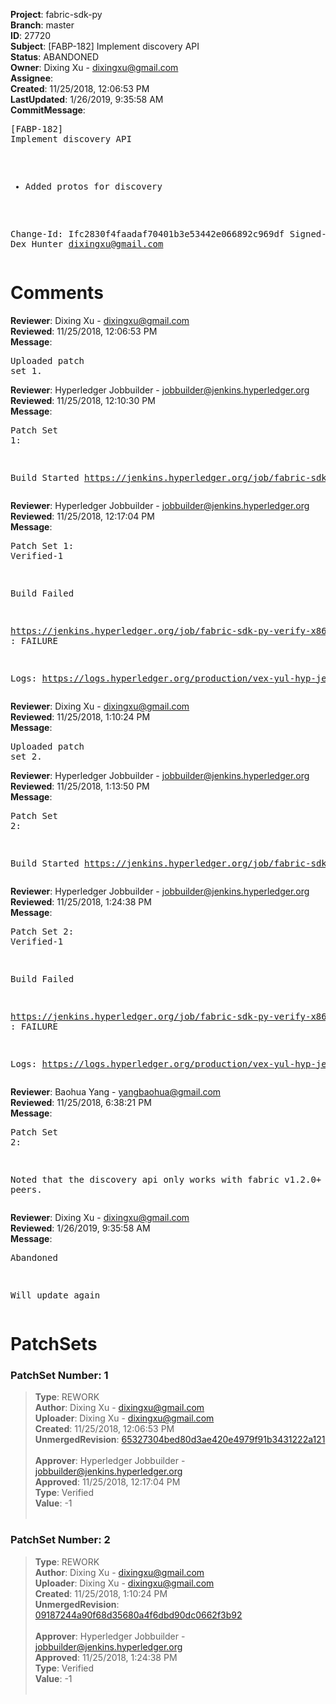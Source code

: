 <strong>Project</strong>: fabric-sdk-py<br><strong>Branch</strong>: master<br><strong>ID</strong>: 27720<br><strong>Subject</strong>: [FABP-182] Implement discovery API<br><strong>Status</strong>: ABANDONED<br><strong>Owner</strong>: Dixing Xu - dixingxu@gmail.com<br><strong>Assignee</strong>:<br><strong>Created</strong>: 11/25/2018, 12:06:53 PM<br><strong>LastUpdated</strong>: 1/26/2019, 9:35:58 AM<br><strong>CommitMessage</strong>:<br><pre>[FABP-182] Implement discovery API

* Added protos for discovery

Change-Id: Ifc2830f4faadaf70401b3e53442e066892c969df
Signed-off-by: Dex Hunter <dixingxu@gmail.com>
</pre><h1>Comments</h1><strong>Reviewer</strong>: Dixing Xu - dixingxu@gmail.com<br><strong>Reviewed</strong>: 11/25/2018, 12:06:53 PM<br><strong>Message</strong>: <pre>Uploaded patch set 1.</pre><strong>Reviewer</strong>: Hyperledger Jobbuilder - jobbuilder@jenkins.hyperledger.org<br><strong>Reviewed</strong>: 11/25/2018, 12:10:30 PM<br><strong>Message</strong>: <pre>Patch Set 1:

Build Started https://jenkins.hyperledger.org/job/fabric-sdk-py-verify-x86_64/519/</pre><strong>Reviewer</strong>: Hyperledger Jobbuilder - jobbuilder@jenkins.hyperledger.org<br><strong>Reviewed</strong>: 11/25/2018, 12:17:04 PM<br><strong>Message</strong>: <pre>Patch Set 1: Verified-1

Build Failed 

https://jenkins.hyperledger.org/job/fabric-sdk-py-verify-x86_64/519/ : FAILURE

Logs: https://logs.hyperledger.org/production/vex-yul-hyp-jenkins-3/fabric-sdk-py-verify-x86_64/519</pre><strong>Reviewer</strong>: Dixing Xu - dixingxu@gmail.com<br><strong>Reviewed</strong>: 11/25/2018, 1:10:24 PM<br><strong>Message</strong>: <pre>Uploaded patch set 2.</pre><strong>Reviewer</strong>: Hyperledger Jobbuilder - jobbuilder@jenkins.hyperledger.org<br><strong>Reviewed</strong>: 11/25/2018, 1:13:50 PM<br><strong>Message</strong>: <pre>Patch Set 2:

Build Started https://jenkins.hyperledger.org/job/fabric-sdk-py-verify-x86_64/520/</pre><strong>Reviewer</strong>: Hyperledger Jobbuilder - jobbuilder@jenkins.hyperledger.org<br><strong>Reviewed</strong>: 11/25/2018, 1:24:38 PM<br><strong>Message</strong>: <pre>Patch Set 2: Verified-1

Build Failed 

https://jenkins.hyperledger.org/job/fabric-sdk-py-verify-x86_64/520/ : FAILURE

Logs: https://logs.hyperledger.org/production/vex-yul-hyp-jenkins-3/fabric-sdk-py-verify-x86_64/520</pre><strong>Reviewer</strong>: Baohua Yang - yangbaohua@gmail.com<br><strong>Reviewed</strong>: 11/25/2018, 6:38:21 PM<br><strong>Message</strong>: <pre>Patch Set 2:

Noted that the discovery api only works with fabric v1.2.0+ peers.</pre><strong>Reviewer</strong>: Dixing Xu - dixingxu@gmail.com<br><strong>Reviewed</strong>: 1/26/2019, 9:35:58 AM<br><strong>Message</strong>: <pre>Abandoned

Will update again</pre><h1>PatchSets</h1><h3>PatchSet Number: 1</h3><blockquote><strong>Type</strong>: REWORK<br><strong>Author</strong>: Dixing Xu - dixingxu@gmail.com<br><strong>Uploader</strong>: Dixing Xu - dixingxu@gmail.com<br><strong>Created</strong>: 11/25/2018, 12:06:53 PM<br><strong>UnmergedRevision</strong>: [65327304bed80d3ae420e4979f91b3431222a121](https://github.com/hyperledger-gerrit-archive/fabric-sdk-py/commit/65327304bed80d3ae420e4979f91b3431222a121)<br><br><strong>Approver</strong>: Hyperledger Jobbuilder - jobbuilder@jenkins.hyperledger.org<br><strong>Approved</strong>: 11/25/2018, 12:17:04 PM<br><strong>Type</strong>: Verified<br><strong>Value</strong>: -1<br><br></blockquote><h3>PatchSet Number: 2</h3><blockquote><strong>Type</strong>: REWORK<br><strong>Author</strong>: Dixing Xu - dixingxu@gmail.com<br><strong>Uploader</strong>: Dixing Xu - dixingxu@gmail.com<br><strong>Created</strong>: 11/25/2018, 1:10:24 PM<br><strong>UnmergedRevision</strong>: [09187244a90f68d35680a4f6dbd90dc0662f3b92](https://github.com/hyperledger-gerrit-archive/fabric-sdk-py/commit/09187244a90f68d35680a4f6dbd90dc0662f3b92)<br><br><strong>Approver</strong>: Hyperledger Jobbuilder - jobbuilder@jenkins.hyperledger.org<br><strong>Approved</strong>: 11/25/2018, 1:24:38 PM<br><strong>Type</strong>: Verified<br><strong>Value</strong>: -1<br><br></blockquote>